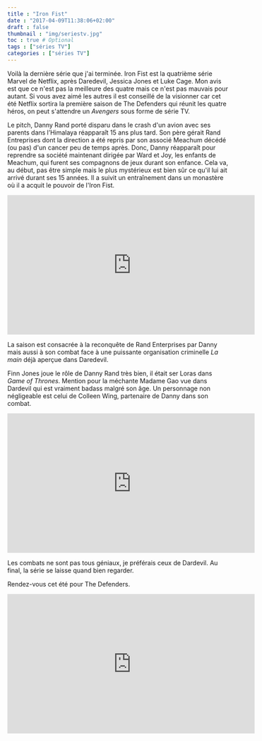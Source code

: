 ```yaml
---
title : "Iron Fist"
date : "2017-04-09T11:38:06+02:00"
draft : false
thumbnail : "img/seriestv.jpg"
toc : true # Optional
tags : ["séries TV"]
categories : ["séries TV"]
---
```


Voilà la dernière série que j'ai terminée. Iron Fist est la quatrième série Marvel de Netflix, après Daredevil, Jessica Jones et Luke Cage. Mon avis est que ce n'est pas la meilleure des quatre mais ce n'est pas mauvais pour autant. Si vous avez aimé les autres il est conseillé de la visionner car cet été Netflix sortira la première saison de The Defenders qui réunit les quatre héros, on peut s'attendre un _Avengers_ sous forme de série TV.

Le pitch, Danny Rand porté disparu dans le crash d'un avion avec ses parents dans l’Himalaya réapparaît 15 ans plus tard. Son père gérait Rand Entreprises dont la direction a été repris par son associé Meachum décédé (ou pas) d'un cancer peu de temps après. Donc, Danny réapparaît pour reprendre sa société maintenant dirigée par Ward et Joy, les enfants de Meachum, qui furent ses compagnons de jeux durant son enfance. Cela va, au début, pas être simple mais le plus mystérieux est bien sûr ce qu'il lui ait arrivé durant ses 15 années. Il a suivit un entraînement dans un monastère où il a acquit le pouvoir de l'Iron Fist.

<iframe width="560" height="315" src="https://www.youtube.com/embed/f9OKL5no-S0" frameborder="0" allowfullscreen></iframe>

La saison est consacrée à la reconquête de Rand Enterprises par Danny mais aussi à son combat face à une puissante organisation criminelle _La main_ déjà aperçue dans Daredevil.

Finn Jones joue le rôle de Danny Rand très bien, il était ser Loras dans _Game of Thrones_. Mention pour la méchante Madame Gao vue dans Dardevil qui est vraiment badass malgré son âge. Un personnage non négligeable est celui de Colleen Wing, partenaire de Danny dans son combat.

<iframe width="560" height="315" src="https://www.youtube.com/embed/MTH0Hki6hRE" frameborder="0" allowfullscreen></iframe>

Les combats ne sont pas tous géniaux, je préférais ceux de Dardevil. Au final, la série se laisse quand bien regarder.

Rendez-vous cet été pour The Defenders.

<iframe width="560" height="315" src="https://www.youtube.com/embed/N6iLdoTUtpc" frameborder="0" allowfullscreen></iframe>
